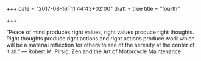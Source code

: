 +++
date = "2017-08-16T11:44:43+02:00"
draft = true
title = "fourth"

+++

“Peace of mind produces right values, right values produce right thoughts. Right thoughts produce right actions and right actions produce work which will be a material reflection for others to see of the serenity at the center of it all.”
― Robert M. Pirsig, Zen and the Art of Motorcycle Maintenance